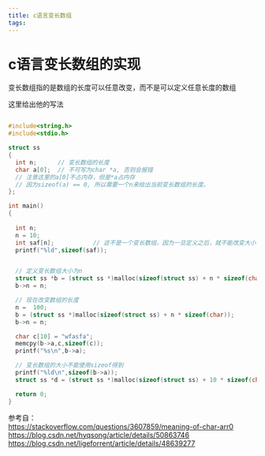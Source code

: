 ```yaml
---
title: c语言变长数组
tags:
---
```

# c语言变长数组的实现
变长数组指的是数组的长度可以任意改变，而不是可以定义任意长度的数组  

这里给出他的写法  

```cpp

#include<string.h>
#include<stdio.h>

struct ss
{
  int n;      // 变长数组的长度
  char a[0];  // 不可写为char *a, 否则会报错
  // 注意这里的a[0]不占内存，但是*a占内存
  // 因为sizeof(a) == 0, 所以需要一个n来给出当前变长数组的长度。
};

int main()
{
  
  int n;
  n = 10;
  int saf[n];           // 这不是一个变长数组，因为一旦定义之后，就不能改变大小
  printf("%ld",sizeof(saf));


  // 定义变长数组大小为n
  struct ss *b = (struct ss *)malloc(sizeof(struct ss) + n * sizeof(char)); 
  b->n = n;

  // 现在改变数组的长度
  n =  100;
  b = (struct ss *)malloc(sizeof(struct ss) + n * sizeof(char));
  b->n = n;

  char c[10] = "wfasfa";
  memcpy(b->a,c,sizeof(c));
  printf("%s\n",b->a);

  // 变长数组的大小不能使用sizeof得到
  printf("%ld\n",sizeof(b->a));
  struct ss *d = (struct ss *)malloc(sizeof(struct ss) + 10 * sizeof(char ));

  return 0;
}


```
参考自：  
https://stackoverflow.com/questions/3607859/meaning-of-char-arr0  
https://blog.csdn.net/hyqsong/article/details/50863746  
https://blog.csdn.net/ligeforrent/article/details/48639277  

